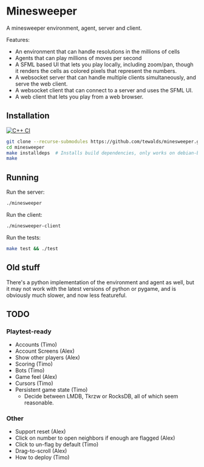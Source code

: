 # Minesweeper
A minesweeper environment, agent, server and client. 

Features:
- An environment that can handle resolutions in the millions of cells
- Agents that can play millions of moves per second
- A SFML based UI that lets you play locally, including zoom/pan, though it renders the cells as 
  colored pixels that represent the numbers.
- A websocket server that can handle multiple clients simultaneously, and serve the web client.
- A websocket client that can connect to a server and uses the SFML UI.
- A web client that lets you play from a web browser.

## Installation

[![C++ CI](https://github.com/tewalds/minesweeper/actions/workflows/build-test-cpp.yml/badge.svg)](https://github.com/tewalds/minesweeper/actions/workflows/build-test-cpp.yml)

```bash
git clone --recurse-submodules https://github.com/tewalds/minesweeper.git
cd minesweeper
make installdeps  # Installs build dependencies, only works on debian-based systems.
make
```

## Running

Run the server:
```bash
./minesweeper
```

Run the client:
```bash
./minesweeper-client
```

Run the tests:
```bash
make test && ./test
```

## Old stuff

There's a python implementation of the environment and agent as well, but it may not work with the
latest versions of python or pygame, and is obviously much slower, and now less featureful.

## TODO

### Playtest-ready
- Accounts (Timo) 
- Account Screens (Alex)
- Show other players (Alex)
- Scoring (Timo)
- Bots (Timo)
- Game feel (Alex)
- Cursors (Timo)
- Persistent game state (Timo)
  - Decide between LMDB, Tkrzw or RocksDB, all of which seem reasonable.

### Other
- Support reset (Alex)
- Click on number to open neighbors if enough are flagged (Alex)
- Click to un-flag by default (Timo)
- Drag-to-scroll (Alex)
- How to deploy (Timo)